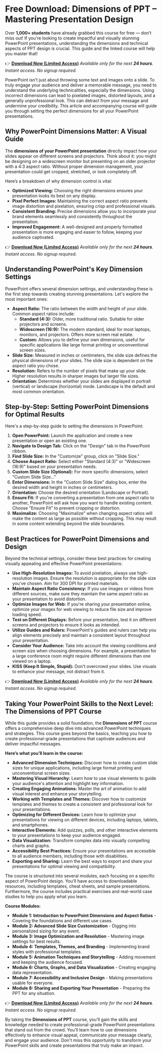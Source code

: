 # Free Download: Dimensions of PPT – Mastering Presentation Design

Over **1,000+ students** have already grabbed this course for free — don’t miss out! If you're looking to create impactful and visually stunning PowerPoint presentations, understanding the dimensions and technical aspects of PPT design is crucial. This guide and the linked course will help you master that!

👉 [**Download Now (Limited Access)**](https://udemywork.com/dimensions-of-ppt)
_Available only for the next **24 hours**. Instant access. No signup required._

PowerPoint isn't just about throwing some text and images onto a slide. To truly engage your audience and deliver a memorable message, you need to understand the underlying technicalities, especially the dimensions. Using incorrect dimensions can lead to pixelated images, distorted layouts, and a generally unprofessional look. This can detract from your message and undermine your credibility. This article and accompanying course will guide you through setting the perfect dimensions for all your PowerPoint presentations.

## Why PowerPoint Dimensions Matter: A Visual Guide

The **dimensions of your PowerPoint presentation** directly impact how your slides appear on different screens and projectors. Think about it: you might be designing on a widescreen monitor but presenting on an older projector with a 4:3 aspect ratio. Without proper dimension management, your presentation could get cropped, stretched, or look completely off.

Here’s a breakdown of why dimension control is vital:

*   **Optimized Viewing:** Choosing the right dimensions ensures your presentation looks its best on any display.
*   **Pixel Perfect Images:** Maintaining the correct aspect ratio prevents image distortion and pixelation, ensuring crisp and professional visuals.
*   **Consistent Branding:** Precise dimensions allow you to incorporate your brand elements seamlessly and consistently throughout the presentation.
*   **Improved Engagement:** A well-designed and properly formatted presentation is more engaging and easier to follow, keeping your audience captivated.

👉 [**Download Now (Limited Access)**](https://udemywork.com/dimensions-of-ppt)
_Available only for the next **24 hours**. Instant access. No signup required._

## Understanding PowerPoint's Key Dimension Settings

PowerPoint offers several dimension settings, and understanding these is the first step towards creating stunning presentations. Let's explore the most important ones:

*   **Aspect Ratio:** The ratio between the width and height of your slide. Common aspect ratios include:
    *   **Standard (4:3):** Older, more traditional ratio. Suitable for older projectors and screens.
    *   **Widescreen (16:9):** The modern standard, ideal for most laptops, monitors, and projectors. Offers more screen real estate.
    *   **Custom:** Allows you to define your own dimensions, useful for specific applications like large format printing or unconventional screen sizes.
*   **Slide Size:** Measured in inches or centimeters, the slide size defines the physical dimensions of your slides. The slide size is dependent on the aspect ratio you chose.
*   **Resolution:** Refers to the number of pixels that make up your slide. Higher resolution results in sharper images but larger file sizes.
*   **Orientation:** Determines whether your slides are displayed in portrait (vertical) or landscape (horizontal) mode. Landscape is the default and most common orientation.

## Step-by-Step: Setting PowerPoint Dimensions for Optimal Results

Here's a step-by-step guide to setting the dimensions in PowerPoint:

1.  **Open PowerPoint:** Launch the application and create a new presentation or open an existing one.
2.  **Navigate to Design Tab:** Click on the "Design" tab in the PowerPoint ribbon.
3.  **Find Slide Size:** In the "Customize" group, click on "Slide Size."
4.  **Choose Aspect Ratio:** Select either "Standard (4:3)" or "Widescreen (16:9)" based on your presentation needs.
5.  **Custom Slide Size (Optional):** For more specific dimensions, select "Custom Slide Size…"
6.  **Enter Dimensions:** In the "Custom Slide Size" dialog box, enter the desired width and height in inches or centimeters.
7.  **Orientation:** Choose the desired orientation (Landscape or Portrait).
8.  **Ensure Fit:** If you're converting a presentation from one aspect ratio to another, PowerPoint will ask how you want to handle existing content. Choose "Ensure Fit" to prevent cropping or distortion.
9.  **Maximalize:** Choosing "Maximalize" when changing aspect ratios will make the content as large as possible without cropping. This may result in some content extending beyond the slide boundaries.

## Best Practices for PowerPoint Dimensions and Design

Beyond the technical settings, consider these best practices for creating visually appealing and effective PowerPoint presentations:

*   **Use High-Resolution Images:** To avoid pixelation, always use high-resolution images. Ensure the resolution is appropriate for the slide size you've chosen. Aim for 300 DPI for printed materials.
*   **Maintain Aspect Ratio Consistency:** If you use images or videos from different sources, make sure they maintain the same aspect ratio as your presentation to avoid distortion.
*   **Optimize Images for Web:** If you're sharing your presentation online, optimize your images for web viewing to reduce file size and improve loading speed.
*   **Test on Different Displays:** Before your presentation, test it on different screens and projectors to ensure it looks as intended.
*   **Utilize Guides and Rulers:** PowerPoint's guides and rulers can help you align elements precisely and maintain a consistent layout throughout your presentation.
*   **Consider Your Audience:** Take into account the viewing conditions and screen size when choosing dimensions. For example, a presentation for a large conference room might require different dimensions than one viewed on a laptop.
*   **KISS (Keep It Simple, Stupid):** Don't overcrowd your slides. Use visuals to enhance your message, not distract from it.

👉 [**Download Now (Limited Access)**](https://udemywork.com/dimensions-of-ppt)
_Available only for the next **24 hours**. Instant access. No signup required._

## Taking Your PowerPoint Skills to the Next Level: The Dimensions of PPT Course

While this guide provides a solid foundation, the **Dimensions of PPT** course offers a comprehensive deep dive into advanced PowerPoint techniques and strategies. This course goes beyond the basics, teaching you how to create professional-grade presentations that captivate audiences and deliver impactful messages.

**Here’s what you’ll learn in the course:**

*   **Advanced Dimension Techniques:** Discover how to create custom slide sizes for unique applications, including large format printing and unconventional screen sizes.
*   **Mastering Visual Hierarchy:** Learn how to use visual elements to guide your audience's attention and highlight key information.
*   **Creating Engaging Animations:** Master the art of animation to add visual interest and enhance your storytelling.
*   **Working with Templates and Themes:** Discover how to customize templates and themes to create a consistent and professional look for your presentations.
*   **Optimizing for Different Devices:** Learn how to optimize your presentations for viewing on different devices, including laptops, tablets, and smartphones.
*   **Interactive Elements:** Add quizzes, polls, and other interactive elements to your presentations to keep your audience engaged.
*   **Data Visualization:** Transform complex data into visually compelling charts and graphs.
*   **Accessibility Best Practices:** Ensure your presentations are accessible to all audience members, including those with disabilities.
*   **Exporting and Sharing:** Learn the best ways to export and share your presentations for optimal viewing and compatibility.

The course is structured into several modules, each focusing on a specific aspect of PowerPoint design. You'll have access to downloadable resources, including templates, cheat sheets, and sample presentations. Furthermore, the course includes practical exercises and real-world case studies to help you apply what you learn.

**Course Modules:**

*   **Module 1: Introduction to PowerPoint Dimensions and Aspect Ratios** - Covering the foundations and different use cases.
*   **Module 2: Advanced Slide Size Customization** - Digging into personalized sizing for any event.
*   **Module 3: Image Optimization and Resolution** - Mastering image settings for best results.
*   **Module 4: Templates, Themes, and Branding** - Implementing brand styles with professional templates.
*   **Module 5: Animation Techniques and Storytelling** - Adding movement and keeping the audience focused.
*   **Module 6: Charts, Graphs, and Data Visualization** - Creating engaging data representation.
*   **Module 7: Accessibility and Inclusive Design** - Making presentations usable for everyone.
*   **Module 8: Sharing and Exporting Your Presentation** - Preparing the PPT for any situation.

👉 [**Download Now (Limited Access)**](https://udemywork.com/dimensions-of-ppt)
_Available only for the next **24 hours**. Instant access. No signup required._

By taking the **Dimensions of PPT** course, you’ll gain the skills and knowledge needed to create professional-grade PowerPoint presentations that stand out from the crowd. You'll learn how to use dimensions effectively to enhance visual appeal, communicate your message clearly, and engage your audience. Don't miss this opportunity to transform your PowerPoint skills and create presentations that truly make an impact.
